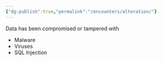 ```yaml
---
{"dg-publish":true,"permalink":"/encounters/alteration/"}
---
```


Data has been compromised or tampered with
- Malware
- Viruses
- SQL Injection